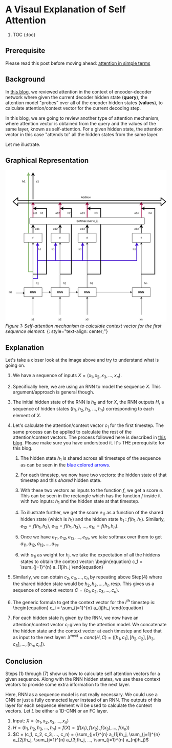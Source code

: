 # A Visaul Explanation of Self Attention 

1. TOC
{:toc}

## Prerequisite

Please read this post before moving ahead: [attention in simple terms](https://nonlocal.github.io/2020/04/07/attention.html)


## Background

In [this blog](https://nonlocal.github.io/2020/04/07/attention.html), we reviewed attention in the context of encoder-decoder network where given the current decoder hidden state (**query**), the attention model "probes" over all of the encoder hidden states (**values**), to calculate attention/context vector for the current decoding step.

In this blog, we are going to review another type of attention mechanism, where attention vector is obtained from the query and the values of the same layer, known as self-attention. For a given hidden state, the attention vector in this case "attends to" all the hidden states from the same layer.

Let me illustrate. 

## Graphical Representation

![](/images/Attention.jpg)
*Figure 1: Self-attention mechanism to calculate context vector for the first sequence element.*
{: style="text-align: center;"}


## Explanation
Let's take a closer look at the image above and try to understand what is going on.
 
1. We have a sequence of inputs $X = (x_1, x_2, x_3, ..., x_n)$.
2. Specifically here, we are using an RNN to model the sequence $X$. This argument/approach is general though.
3. The initial hidden state of the RNN is $h_0$ and for $X$, the RNN outputs $H$, a sequence of hidden states $(h_1, h_2, h_3, ..., h_n)$ corresponding to each element of $X$.
4. Let's calculate the attention/context vector $c_1$ for the first timestep. The same process can be applied to calculate the rest of the attention/context vectors. The process followed here is described in [this blog](https://nonlocal.github.io/2020/04/07/attention.html). Please make sure you have understood it. It's THE prerequisite for this blog.

    1. The hidden state $h_1$ is shared across all timesteps of the sequence as can be seen in the <span style="color:blue">blue colored arrows</span>.
    
    2. For each timestep, we now have two vectors: the hidden state of that timestep and this _shared_ hidden state.
    
    3. With these two vectors as inputs to the function $f$, we get a score $e$. This can be seen in the rectangle which has the function $f$ inside it with two inputs: $h_1$ and the hidden state at that timestep. 
    
    4. To illustrate further, we get the score $e_{11}$ as a function of the shared hidden state (which is $h_1$) and the hidden state $h_1$ : $f(h_1, h_1)$. Similarly, $e_{12} = f(h_1, h_2)$, $e_{13} = f(h_1, h_3)$, ..., $e_{1n} = f(h_1, h_n)$.
    
    5. Once we have $e_{11}, e_{12}, e_{13}, ..., e_{1n}$, we take softmax over them to get $a_{11}, a_{12}, a_{13}, ..., a_{1n}$.
    
    6. with $a_{1j}$ as weight for $h_j$, we take the expectation of all the hiddens states to obtain the context vector: 
    \begin{equation}
    c_1 = \sum_{j=1}^{n} a_{1j}h_j
    \end{equation}
5. Similarly, we can obtain $c_2, c_3, ..., c_n$ by repeating above Step(4) where the shared hidden state would be $h_2, h_3, ..., h_n$ resp. This gives us a sequence of context vectors $C = (c_1, c_2, c_3, ..., c_n)$.
6. The generic formula to get the context vector for the $i^{th}$ timestep is: 
\begin{equation}
c_i = \sum_{j=1}^{n} a_{ij}h_j
\end{equation}
7. For each hidden state $h_i$ given by the RNN, we now have an attention/context vector $c_i$ given by the attention model. We concatenate the hidden state and the context vector at each timestep and feed that as input to the next layer: $X^{next} = conc(H, C) = ([h_1, c_1], [h_2, c_2], [h_3, c_3], ..., [h_n, c_n])$.


## Conclusion

Steps (1) through (7) show us how to calculate self attention vectors for a given sequence. Along with the RNN hidden states, we use these context vectors to provide some extra information to the next layer.

Here, RNN as a sequence model is not really necessary. We could use a CNN or just a fully connected layer instead of an RNN. The outputs of this layer for each sequence element will be used to calculate the context vectors.
Let $L$ be either a 1D-CNN or an FC layer.

1. Input: $X = (x_1, x_2, x_3, ..., x_n)$
2. $H = (h_1, h_2, h_3, ..., h_n) = f(X) = (f(x_1), f(x_2), f(x_3), ..., f(x_n))$
3. $C = (c_1, c_2, c_3, ..., c_n) = (\sum_{j=1}^{n} a_{1j}h_j, \sum_{j=1}^{n} a_{2j}h_j, \sum_{j=1}^{n} a_{3j}h_j, ..., \sum_{j=1}^{n} a_{nj}h_j)$
